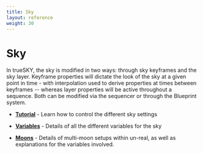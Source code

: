 ```yaml
---
title: Sky
layout: reference
weight: 30
---
```






Sky
====================
In trueSKY, the sky is modified in two ways: through sky keyframes and the sky layer. Keyframe properties will dictate the look of the sky at a given point in time - with interpolation used to derive properties at times between keyframes -- whereas layer properties will be active throughout a sequence. Both can be modified via the sequencer or through the Blueprint system.


* [**Tutorial**](tutorials.html)                                                                - Learn how to control the different sky settings

* [**Variables**](variables.html)                                                               - Details of all the different variables for the sky

* [**Moons**](moons.html)                                                                               - Details of multi-moon setups within un-real, as well as explanations for the variables involved.
